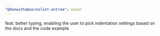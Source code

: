 ```yaml
---
"@danwithabox/eslint-entree": minor
---
```


feat: better typing, enabling the user to pick indentation settings based on the docs and the code example
